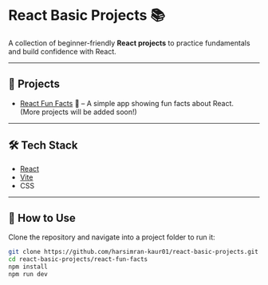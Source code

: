 # React Basic Projects 📚

A collection of beginner-friendly **React projects** to practice fundamentals and build confidence with React.

---

## 📂 Projects

- [React Fun Facts](./react-fun-facts) 🎉 – A simple app showing fun facts about React.  
(More projects will be added soon!)

---

## 🛠️ Tech Stack
- [React](https://react.dev/)  
- [Vite](https://vitejs.dev/)  
- CSS  

---

## 🚀 How to Use
Clone the repository and navigate into a project folder to run it:

```bash
git clone https://github.com/harsimran-kaur01/react-basic-projects.git
cd react-basic-projects/react-fun-facts
npm install
npm run dev
